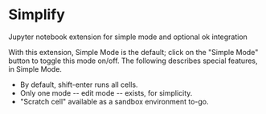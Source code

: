 
# Simplify
Jupyter notebook extension for simple mode and optional ok integration

With this extension, Simple Mode is the default; click on the "Simple Mode" button to toggle this mode on/off. The following describes special features, in Simple Mode.
- By default, shift-enter runs all cells.
- Only one mode -- edit mode -- exists, for simplicity.
- "Scratch cell" available as a sandbox environment to-go.